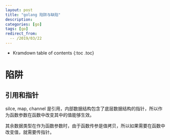 ```yaml
---
layout: post
title: "golang 陷阱与缺陷"
description:
categories: [go]
tags: [go]
redirect_from:
  -- /2019/03/22
---
```


* Kramdown table of contents
{:toc .toc}

# 陷阱

## 引用和指针

silce, map, channel 是引用，内部数据结构包含了底层数据结构的指针，所以作为函数参数在函数中改变其中的值能够生效。

其余数据类型在作为函数参数时，由于函数传参是值拷贝，所以如果需要在函数中改变值，就需要传指针。